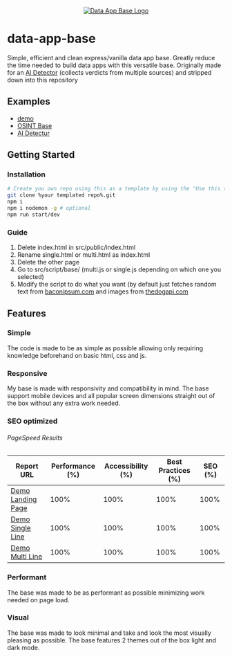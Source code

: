 <p align="center">
  <a href="https://dab.jooo.tech/">
    <img src="https://github.com/joseph-gerald/data-app-base/assets/73967013/bb8ffae5-7814-45af-8daf-627b7e5a959b" alt="Data App Base Logo">
  </a>
</p>

# data-app-base

Simple, efficient and clean express/vanilla data app base. Greatly reduce the time needed to build data apps with this versatile base. Originally made for an [AI Detector](https://detect.thisisadomain.lol/) (collects verdicts from multiple sources) and stripped down into this repository

## Examples
- [demo](https://dab.jooo.tech/)
- [OSINT Base](https://osint.thisisadomain.lol/)
- [AI Detectur](https://detect.thisisadomain.lol/)

## Getting Started
### Installation
```bash
# Create you own repo using this as a template by using the "Use this template" button
git clone %your templated repo%.git
npm i
npm i nodemon -g # optional
npm run start/dev
```
### Guide
1. Delete index.html in src/public/index.html
2. Rename single.html or multi.html as index.html
3. Delete the other page
4. Go to src/script/base/ (multi.js or single.js depending on which one you selected)
5. Modify the script to do what you want (by default just fetches random text from [baconipsum.com](https://baconipsum.com/) and images from [thedogapi.com](https://www.thedogapi.com/)

## Features
### Simple
The code is made to be as simple as possible allowing only requiring knowledge beforehand on basic html, css and js.
### Responsive
My base is made with responsivity and compatibility in mind. The base support mobile devices and all popular screen dimensions straight out of the box without any extra work needed.
### SEO optimized
###### PageSpeed Results
| Report URL | Performance (%) | Accessibility (%) | Best Practices (%) | SEO (%) |
| ------------- | ------------- | ------------- | ------------- | ------------- |
| [Demo Landing Page](https://pagespeed.web.dev/analysis?url=https%3A%2F%2Fdab.jooo.tech%2F)  | 100% | 100% | 100% | 100% |
| [Demo Single Line](https://pagespeed.web.dev/analysis?url=https%3A%2F%2Fdab.jooo.tech%2Fsingle.html)  | 100% | 100% | 100% | 100% |
| [Demo Multi Line](https://pagespeed.web.dev/analysis?url=https%3A%2F%2Fdab.jooo.tech%2Fmulti.html)  | 100% | 100% | 100% | 100% |
### Performant
The base was made to be as performant as possible minimizing work needed on page load.
### Visual
The base was made to look minimal and take and look the most visually pleasing as possible. The base features 2 themes out of the box light and dark mode.

